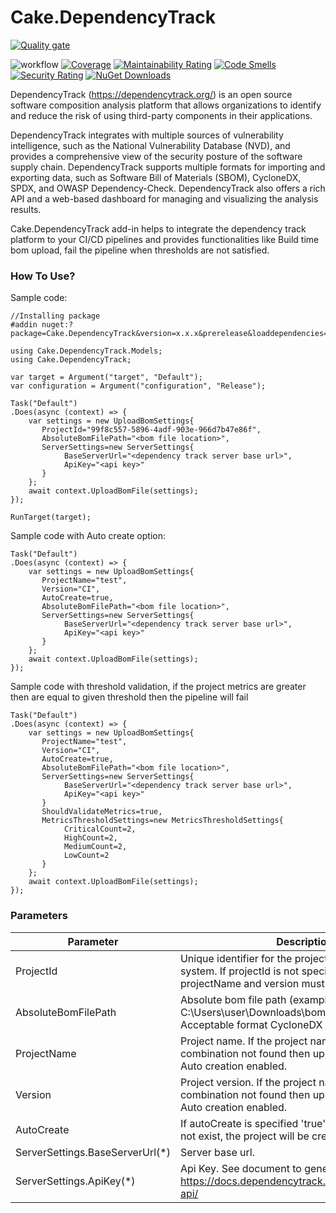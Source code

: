 # Cake.DependencyTrack
[![Quality gate](https://sonarcloud.io/api/project_badges/quality_gate?project=saravana1501_cake-dependencytrack)](https://sonarcloud.io/summary/new_code?id=saravana1501_cake-dependencytrack)

![workflow](https://github.com/SARAVANA1501/Cake.DependencyTrack/actions/workflows/build.yml/badge.svg)
[![Coverage](https://sonarcloud.io/api/project_badges/measure?project=saravana1501_cake-dependencytrack&metric=coverage)](https://sonarcloud.io/summary/new_code?id=saravana1501_cake-dependencytrack)
[![Maintainability Rating](https://sonarcloud.io/api/project_badges/measure?project=saravana1501_cake-dependencytrack&metric=sqale_rating)](https://sonarcloud.io/summary/new_code?id=saravana1501_cake-dependencytrack)
[![Code Smells](https://sonarcloud.io/api/project_badges/measure?project=saravana1501_cake-dependencytrack&metric=code_smells)](https://sonarcloud.io/summary/new_code?id=saravana1501_cake-dependencytrack)
[![Security Rating](https://sonarcloud.io/api/project_badges/measure?project=saravana1501_cake-dependencytrack&metric=security_rating)](https://sonarcloud.io/summary/new_code?id=saravana1501_cake-dependencytrack)
[![NuGet Downloads](https://img.shields.io/nuget/dt/Cake.DependencyTrack.svg)](https://www.nuget.org/packages/Cake.DependencyTrack/)

DependencyTrack (https://dependencytrack.org/) is an open source software composition analysis platform that allows
organizations to identify and reduce the risk of using third-party components in their applications.

DependencyTrack integrates with multiple sources of vulnerability intelligence, such as the National Vulnerability
Database (NVD), and provides a comprehensive view of the security posture of the software supply chain. DependencyTrack
supports multiple formats for importing and exporting data, such as Software Bill of Materials (SBOM), CycloneDX, SPDX,
and OWASP Dependency-Check. DependencyTrack also offers a rich API and a web-based dashboard for managing and
visualizing the analysis results.

Cake.DependencyTrack add-in helps to integrate the dependency track platform to your CI/CD pipelines and provides
functionalities like Build time bom upload, fail the pipeline when thresholds are not satisfied.

### How To Use?

Sample code:
```
//Installing package
#addin nuget:?package=Cake.DependencyTrack&version=x.x.x&prerelease&loaddependencies=true

using Cake.DependencyTrack.Models;
using Cake.DependencyTrack;

var target = Argument("target", "Default");
var configuration = Argument("configuration", "Release");

Task("Default")
.Does(async (context) => {
    var settings = new UploadBomSettings{
       ProjectId="99f8c557-5896-4adf-903e-966d7b47e86f",
       AbsoluteBomFilePath="<bom file location>",
       ServerSettings=new ServerSettings{
            BaseServerUrl="<dependency track server base url>",
            ApiKey="<api key>"
       }
    };
    await context.UploadBomFile(settings);
});

RunTarget(target);
```

Sample code with Auto create option:
```
Task("Default")
.Does(async (context) => {
    var settings = new UploadBomSettings{
       ProjectName="test",
       Version="CI",
       AutoCreate=true,
       AbsoluteBomFilePath="<bom file location>",
       ServerSettings=new ServerSettings{
            BaseServerUrl="<dependency track server base url>",
            ApiKey="<api key>"
       }
    };
    await context.UploadBomFile(settings);
});
```
Sample code with threshold validation, if the project metrics are greater then are equal to given threshold then the pipeline will fail
```
Task("Default")
.Does(async (context) => {
    var settings = new UploadBomSettings{
       ProjectName="test",
       Version="CI",
       AutoCreate=true,
       AbsoluteBomFilePath="<bom file location>",
       ServerSettings=new ServerSettings{
            BaseServerUrl="<dependency track server base url>",
            ApiKey="<api key>"
       }
       ShouldValidateMetrics=true,
       MetricsThresholdSettings=new MetricsThresholdSettings{
            CriticalCount=2,
            HighCount=2,
            MediumCount=2,
            LowCount=2
       }
    };
    await context.UploadBomFile(settings);
});
```

### Parameters

| Parameter                       | Description                                                                                                                                 |
|---------------------------------|---------------------------------------------------------------------------------------------------------------------------------------------|
| ProjectId                       | Unique identifier for the project in Dependency track system. If projectId is not specified then projectName and version must be specified. |
| AbsoluteBomFilePath             | Absolute bom file path (example: C:\Users\user\Downloads\bom.xml). <br/>Acceptable format CycloneDX format.                                 |   
| ProjectName                     | Project name. If the project name and version combination not found then upload will fail. Unless Auto creation enabled.                    |
| Version                         | Project version. If the project name and version combination not found then upload will fail. Unless Auto creation enabled.                 |
| AutoCreate                      | If autoCreate is specified 'true' and the project does not exist, the project will be created.                                              |
| ServerSettings.BaseServerUrl(*) | Server base url.                                                                                                                            |
| ServerSettings.ApiKey(*)        | Api Key. See document to generate Api Key: https://docs.dependencytrack.org/integrations/rest-api/                                          |

